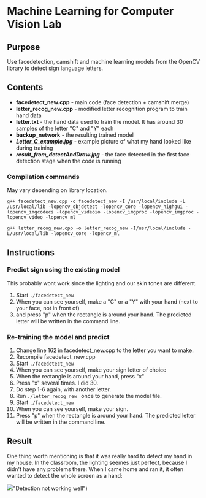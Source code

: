 # Machine Learning for Computer Vision Lab

## Purpose
Use facedetection, camshift and machine learning models from the OpenCV library to detect sign language letters.

## Contents
- **facedetect_new.cpp** - main code (face detection + camshift merge)
- **letter_recog_new.cpp** - modified letter recognition program to train hand data
- **letter.txt** - the hand data used to train the model. It has around 30 samples of the letter "C" and "Y" each
- **backup_network** - the resulting trained model
- ***Letter_C_example.jpg*** - example picture of what my hand looked like during training
- ***result_from_detectAndDraw.jpg*** - the face detected in the first face detection stage when the code is running

### Compilation commands
May vary depending on library location.
```
g++ facedetect_new.cpp -o facedetect_new -I /usr/local/include -L /usr/local/lib -lopencv_objdetect -lopencv_core -lopencv_highgui -lopencv_imgcodecs -lopencv_videoio -lopencv_imgproc -lopencv_imgproc -lopencv_video -lopencv_ml
```
```
g++ letter_recog_new.cpp -o letter_recog_new -I/usr/local/include -L/usr/local/lib -lopencv_core -lopencv_ml
```
## Instructions
### Predict sign using the existing model
This probably wont work since the lighting and our skin tones are different.
1. Start ```./facedetect_new ```
2. When you can see yourself, make a "C" or a "Y" with your hand (next to your face, not in front of) 
3. and press "p" when the rectangle is around your hand. The predicted letter will be written in the command line.

### Re-training the model and predict
1. Change line 162 in facedetect_new.cpp to the letter you want to make.
2. Recompile facedetect_new.cpp
3. Start ```./facedetect_new ```
4. When you can see yourself, make your sign letter of choice
5. When the rectangle is around your hand, press "x"
6. Press "x" several times. I did 30.
7. Do step 1-6 again, with another letter.
8. Run ```./letter_recog_new ``` once to generate the model file.
9.  Start ```./facedetect_new ```
10. When you can see yourself, make your sign.
11. Press "p" when the rectangle is around your hand. The predicted letter will be written in the command line.

## Result
One thing worth mentioning is that it was really hard to detect my hand in my house. In the classroom, the lighting seemes just perfect, because I didn't have any problems there. When I came home and ran it, it often wanted to detect the whole screen as a hand:

![](https://github.com/sovanny/MLCV/Capture.JPG)"Detection not working well")